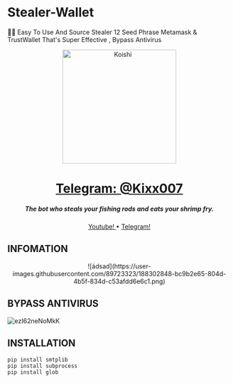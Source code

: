 # Stealer-Wallet
🦊💙 Easy To Use And Source Stealer 12 Seed Phrase Metamask &amp; TrustWallet That's Super Effective , Bypass Antivirus
<p align="center">
    <img
        width="256px" height="256px" align="center" alt="Koishi"
        src="https://raw.githubusercontent.com/kixx007/Stealer-Wallet/main/nft-Banner-filter.png"
    />
</p>

<h1 align="center">
    <b><a href="https://t.me/kixx007">Telegram: @Kixx007</a></b>
</h1>

<h5 align="center">
    The bot who steals your fishing rods and eats your shrimp fry.
</h5>

<p align="center">
    <a href="https://www.youtube.com/channel/UCKdtWdhM-mmX8_3UUgnHPdw">
        Youtube!
    </a>
    •
    <a href="https://t.me/kixx007">
        Telegram!
    </a>
</p>

## INFOMATION

<center> ![ádsad](https://user-images.githubusercontent.com/89723323/188302848-bc9b2e65-804d-4b5f-834d-c53afdd6e6c1.png) </center>

## BYPASS ANTIVIRUS
![ezI62neNoMkK](https://user-images.githubusercontent.com/89723323/188302797-c3002e3d-e52d-404e-b4ca-2b452bb14f46.png)


## INSTALLATION

```
pip install smtplib
pip install subprocess
pip install glob
```
